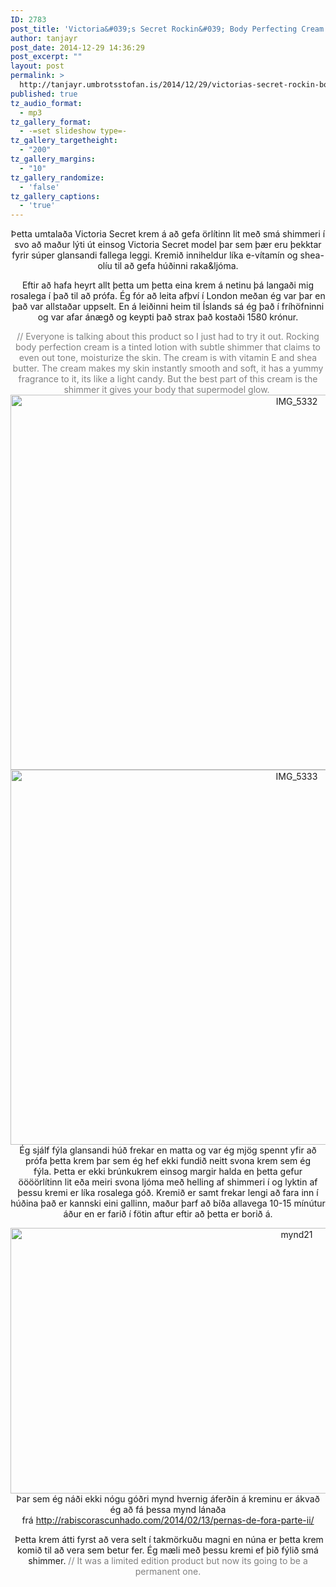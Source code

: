 ```yaml
---
ID: 2783
post_title: 'Victoria&#039;s Secret Rockin&#039; Body Perfecting Cream'
author: tanjayr
post_date: 2014-12-29 14:36:29
post_excerpt: ""
layout: post
permalink: >
  http://tanjayr.umbrotsstofan.is/2014/12/29/victorias-secret-rockin-body-perfecting-cream/
published: true
tz_audio_format:
  - mp3
tz_gallery_format:
  - -=set slideshow type=-
tz_gallery_targetheight:
  - "200"
tz_gallery_margins:
  - "10"
tz_gallery_randomize:
  - 'false'
tz_gallery_captions:
  - 'true'
---
```

<p style="text-align: center;">Þetta umtalaða Victoria Secret krem á að gefa örlítinn lit með smá shimmeri í svo að maður lýti út einsog Victoria Secret model þar sem þær eru þekktar fyrir súper glansandi fallega leggi. Kremið inniheldur líka e-vítamín og shea-olíu til að gefa húðinni raka&amp;ljóma.</p>
<p style="text-align: center;">Eftir að hafa heyrt allt þetta um þetta eina krem á netinu þá langaði mig rosalega í það til að prófa. Ég fór að leita afþví í London meðan ég var þar en það var allstaðar uppselt. En á leiðinni heim til Íslands sá ég það í fríhöfninni og var afar ánægð og keypti það strax það kostaði 1580 krónur.</p>
<p style="text-align: center;"><span style="color: #808080;">// Everyone is talking about this product so I just had to try it out. Rocking body perfection cream is a tinted lotion with subtle shimmer that claims to even out tone, moisturize the skin. The cream is with vitamin E and shea butter. The cream makes my skin instantly smooth and soft, it has a yummy fragrance to it, its like a light candy. But the best part of this cream is the shimmer it gives your body that supermodel glow. </span>
<img class="aligncenter size-large wp-image-2785" src="http://www.tanjayr.com/wp-content/uploads/2014/12/IMG_5332-1024x683.jpg" alt="IMG_5332" width="900" height="600" />
<img class="aligncenter size-large wp-image-2786" src="http://www.tanjayr.com/wp-content/uploads/2014/12/IMG_5333-1024x683.jpg" alt="IMG_5333" width="900" height="600" />Ég sjálf fýla glansandi húð frekar en matta og var ég mjög spennt yfir að prófa þetta krem þar sem ég hef ekki fundið neitt svona krem sem ég fýla. Þetta er ekki brúnkukrem einsog margir halda en þetta gefur öööörlítinn lit eða meiri svona ljóma með helling af shimmeri í og lyktin af þessu kremi er líka rosalega góð. Kremið er samt frekar lengi að fara inn í húðina það er kannski eini gallinn, maður þarf að bíða allavega 10-15 mínútur áður en er farið í fötin aftur eftir að þetta er borið á.</p>
<p style="text-align: center;"><img class="aligncenter size-large wp-image-2787" src="http://www.tanjayr.com/wp-content/uploads/2014/12/mynd21-1024x484.jpg" alt="mynd21" width="900" height="425" />Þar sem ég náði ekki nógu góðri mynd hvernig áferðin á kreminu er ákvað ég að fá þessa mynd lánaða frá <a title="/2014/02/13/pernas-de-fora-parte-ii/" href="http://rabiscorascunhado.com/2014/02/13/pernas-de-fora-parte-ii/" target="_blank">http://rabiscorascunhado.com/2014/02/13/pernas-de-fora-parte-ii/</a></p>
<p style="text-align: center;"> Þetta krem átti fyrst að vera selt í takmörkuðu magni en núna er þetta krem komið til að vera sem betur fer. Ég mæli með þessu kremi ef þið fýlið smá shimmer.
<span style="color: #808080;">// It was a limited edition product but now its going to be a permanent one.</span></p>